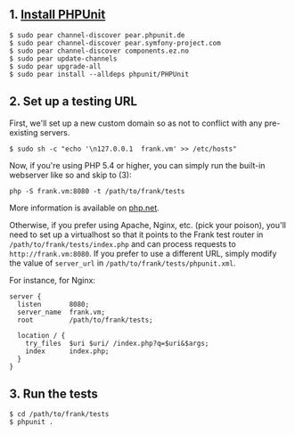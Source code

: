 ## 1. [Install PHPUnit](https://github.com/sebastianbergmann/phpunit#installation)

```
$ sudo pear channel-discover pear.phpunit.de
$ sudo pear channel-discover pear.symfony-project.com
$ sudo pear channel-discover components.ez.no
$ sudo pear update-channels
$ sudo pear upgrade-all
$ sudo pear install --alldeps phpunit/PHPUnit
```

## 2. Set up a testing URL

First, we'll set up a new custom domain so as not to conflict with any pre-existing servers.

```
$ sudo sh -c "echo '\n127.0.0.1  frank.vm' >> /etc/hosts"
```

Now, if you're using PHP 5.4 or higher, you can simply run the built-in webserver like so and skip to (3): 
```
php -S frank.vm:8080 -t /path/to/frank/tests
```
More information is available on [php.net](http://php.net/manual/en/features.commandline.webserver.php).

Otherwise, if you prefer using Apache, Nginx, etc. (pick your poison), you'll need to set up a virtualhost 
so that it points to the Frank test router in `/path/to/frank/tests/index.php` and can process requests to 
`http://frank.vm:8080`. If you prefer to use a different URL, simply modify the value of `server_url` in `/path/to/frank/tests/phpunit.xml`.

For instance, for Nginx:
```
server {
  listen       8080;
  server_name  frank.vm;
  root         /path/to/frank/tests;

  location / {
    try_files  $uri $uri/ /index.php?q=$uri&$args;
    index      index.php;
  }
}
```

## 3. Run the tests
```
$ cd /path/to/frank/tests
$ phpunit . 
```
